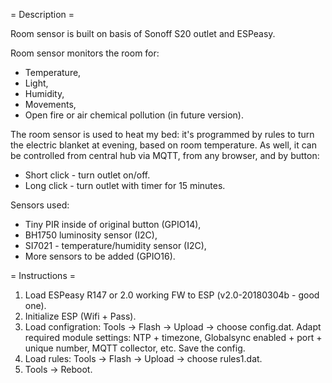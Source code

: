 = Description =

Room sensor is built on basis of Sonoff S20 outlet and ESPeasy.

Room sensor monitors the room for:
- Temperature,
- Light,
- Humidity,
- Movements,
- Open fire or air chemical pollution (in future version).

The room sensor is used to heat my bed: it's programmed by rules to turn the electric blanket at evening, based on room temperature.
As well, it can be controlled from central hub via MQTT, from any browser, and by button:
- Short click - turn outlet on/off.
- Long click - turn outlet with timer for 15 minutes.

Sensors used:
- Tiny PIR inside of original button (GPIO14),
- BH1750 luminosity sensor (I2C),
- SI7021 - temperature/humidity sensor (I2C),
- More sensors to be added (GPIO16).

= Instructions =

1. Load ESPeasy R147 or 2.0 working FW to ESP (v2.0-20180304b - good one).
2. Initialize ESP (Wifi + Pass).
3. Load configration: Tools -> Flash -> Upload -> choose config.dat. Adapt required module settings: NTP + timezone, Globalsync enabled + port + unique number, MQTT collector, etc. Save the config.
4. Load rules: Tools -> Flash -> Upload -> choose rules1.dat.
5. Tools -> Reboot.

